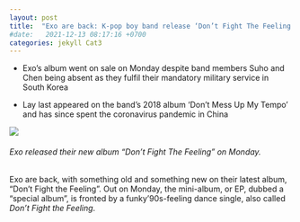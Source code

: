 ```yaml
---
layout: post
title:  "Exo are back: K-pop boy band release ‘Don’t Fight The Feeling’ album as Lay, D.O. and Xiumin return"
#date:   2021-12-13 08:17:16 +0700
categories: jekyll Cat3
---
```

- Exo’s album went on sale on Monday despite band members Suho and Chen being absent as they fulfil their mandatory military service in South Korea

- Lay last appeared on the band’s 2018 album ‘Don’t Mess Up My Tempo’ and has since spent the coronavirus pandemic in China

![](https://img.i-scmp.com/cdn-cgi/image/fit=contain,width=1098,format=auto/sites/default/files/styles/1200x800/public/d8/images/methode/2021/06/09/a83b9fba-c811-11eb-8e37-bfb237bd82ba_image_hires_010003.jpg?itok=GgWgJmd9&v=1623171610)
###### Exo released their new album “Don’t Fight The Feeling” on Monday.

Exo are back, with something old and something new on their latest album, “Don’t Fight the Feeling”. Out on Monday, the mini-album, or EP, dubbed a “special album”, is fronted by a funky’90s-feeling dance single, also called *Don’t Fight the Feeling*.